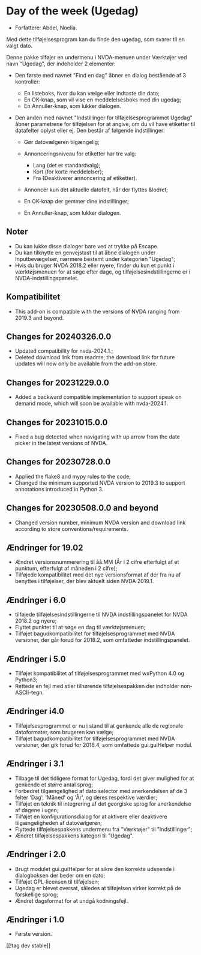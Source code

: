 # Day of the week (Ugedag) #

* Forfattere: Abdel, Noelia.

Med dette tilføjelsesprogram kan du finde den ugedag, som svarer til en
valgt dato.

Denne pakke tilføjer en undermenu i NVDA-menuen under Værktøjer ved navn
"Ugedag", der indeholder 2 elementer:

* Den første med navnet "Find en dag" åbner en dialog bestående af 3
  kontroller:

    * En listeboks, hvor du kan vælge eller indtaste din dato;
    * En OK-knap, som vil vise en meddelelsesboks med din ugedag;
    * En Annuller-knap, som lukker dialogen.

* Den anden med navnet "Indstillinger for tilføjelsesprogrammet Ugedag"
  åbner parametrene for tilføjelsen for at angive, om du vil have etiketter
  til datafelter oplyst eller ej. Den består af følgende indstillinger:

    * Gør datovælgeren tilgængelig;
    * Annonceringsniveau for etiketter har tre valg:

        * Lang (det er standardvalg);
        * Kort (for korte meddelelser);
        * Fra (Deaktiverer annoncering af etiketter).

    * Annoncér kun det aktuelle datofelt, når der flyttes &lodret;
    * En OK-knap der gemmer dine indstillinger;
    * En Annuller-knap, som lukker dialogen.

## Noter ##

* Du kan lukke disse dialoger bare ved at trykke på Escape.
* Du kan tilknytte en genvejstast til at åbne dialogen under
  Inputbevægelser, nærmere bestemt under kategorien "Ugedag";
* Hvis du bruger NVDA 2018.2 eller nyere, finder du kun et punkt i
  værktøjsmenuen for at søge efter dage, og tilføjelsesindstillingerne er i
  NVDA-indstillingspanelet.

## Kompatibilitet ##

* This add-on is compatible with the versions of NVDA ranging from 2019.3
  and beyond.

## Changes for 20240326.0.0

* Updated compatibility for nvda-2024.1.;
* Deleted download link from readme, the download link for future updates
  will now only be available from the add-on store.

## Changes for 20231229.0.0 ##

* Added a backward compatible implementation to support speak on demand
  mode, which will soon be available with nvda-2024.1.

## Changes for 20231015.0.0 ##

* Fixed a bug detected when navigating with up arrow from the date picker in
  the latest versions of NVDA.

## Changes for 20230728.0.0 ##

* Applied the flake8 and mypy rules to the code;
* Changed the minimum supported NVDA version to 2019.3 to support
  annotations introduced in Python 3.

## Changes for 20230508.0.0 and beyond ##

* Changed version number, minimum NVDA version and download link according
  to store conventions/requirements.

## Ændringer for 19.02 ##

* Ændret versionsnummerering til åå.MM (År i 2 cifre efterfulgt af et
  punktum, efterfulgt af måneden i 2 cifre);
* Tilføjede kompatibilitet med det nye versionsformat af der fra nu af
  benyttes i tilføjelser, der blev aktuelt siden NVDA 2019.1.

## Ændringer i 6.0 ##

* tilføjede tilføjelsesindstillingerne til NVDA indstillingspanelet for NVDA
  2018.2 og nyere;
* Flyttet punktet til at søge en dag til værktøjsmenuen;
* Tilføjet bagudkompatibilitet for tilføjelsesprogrammet med NVDA versioner,
  der går forud for 2018.2, som omfatteder indstillingspanelet.

## Ændringer i 5.0 ##

* Tilføjet kompatibilitet af tilføjelsesprogrammet med wxPython 4.0 og
  Python3;
* Rettede en fejl med stier tilhørende tilføjelsespakken der indholder
  non-ASCII-tegn.

## Ændringer i4.0 ##

* Tilføjelsesprogrammet er nu i stand til at genkende alle de regionale
  datoformater, som brugeren kan vælge;
* Tilføjet bagudkompatibilitet for tilføjelsesprogrammet med NVDA versioner,
  der gik forud for 2016.4, som omfattede gui.guiHelper modul.

## Ændringer i 3.1 ##

* Tilbage til det tidligere format for Ugedag, fordi det giver mulighed for
  at genkende et større antal sprog;
* Forbedret tilgængelighed af dato selector med anerkendelsen af de 3 felter
  'Dag', 'Måned' og 'År', og deres respektive værdier;
* Tilføjet en teknik til integrering af det georgiske sprog for anerkendelse
  af dagene i ugen;
* Tilføjet en konfigurationsdialog for at aktivere eller deaktivere
  tilgængeligheden af datovælgeren;
* Flyttede tilføjelsespakkens undermenu fra "Værktøjer" til "Indstillinger";
* Ændret tilføjelsespakkens kategori til "Ugedag".

## Ændringer i 2.0 ##

* Brugt modulet gui.guiHelper for at sikre den korrekte udseende i
  dialogboksen der beder om en dato;
* Tilføjet GPL-licensen til tilføjelsen;
* Ugedag er blevet oversat, således at tilføjelsen virker korrekt på de
  forskellige sprog;
* Ændret dagsformat for at undgå kodningsfejl.

## Ændringer i 1.0 ##

* Første version.

[[!tag dev stable]]
